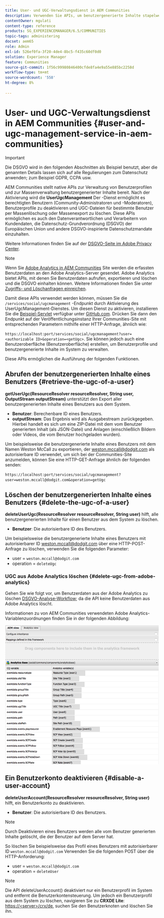 ```yaml
---
title: User- und UGC-Verwaltungsdienst in AEM Communities
description: Verwenden Sie APIs, um benutzergenerierte Inhalte stapelweise zu löschen und zu exportieren und das Benutzerkonto zu deaktivieren.
contentOwner: mgulati
content-type: reference
products: SG_EXPERIENCEMANAGER/6.5/COMMUNITIES
topic-tags: administering
docset: aem65
role: Admin
exl-id: 526ef0fa-3f20-4de4-8bc5-f435c60df0d0
solution: Experience Manager
feature: Communities
source-git-commit: 1f56c99980846400cfde8fa4e9a55e885bc2258d
workflow-type: tm+mt
source-wordcount: '558'
ht-degree: 8%

---
```


# User- und UGC-Verwaltungsdienst in AEM Communities {#user-and-ugc-management-service-in-aem-communities}

>[!IMPORTANT]
>
>Die DSGVO wird in den folgenden Abschnitten als Beispiel benutzt, aber die genannten Details lassen sich auf alle Regulierungen zum Datenschutz anwenden; zum Beispiel GDPR, CCPA usw.

AEM Communities stellt native APIs zur Verwaltung von Benutzerprofilen und zur Massenverwaltung benutzergenerierter Inhalte bereit. Nach der Aktivierung wird die **UserUgcManagement** Der -Dienst ermöglicht es berechtigten Benutzern (Community-Administratoren und -Moderatoren), Benutzerprofile zu deaktivieren und UGC-Dateien für bestimmte Benutzer per Massenlöschung oder Massenexport zu löschen. Diese APIs ermöglichen es auch den Datenverantwortlichen und Verarbeitern von Kundendaten, die Datenschutz-Grundverordnung (DSGVO) der Europäischen Union und andere DSGVO-inspirierte Datenschutzmandate einzuhalten.

Weitere Informationen finden Sie auf der [DSGVO-Seite im Adobe Privacy Center](https://www.adobe.com/de/privacy/general-data-protection-regulation.html).

>[!NOTE]
>
>Wenn Sie [Adobe Analytics in AEM Communities](/help/communities/analytics.md) Site werden die erfassten Benutzerdaten an den Adobe Analytics-Server gesendet. Adobe Analytics bietet APIs, mit denen Sie Benutzerdaten aufrufen, exportieren und löschen und die DSGVO einhalten können. Weitere Informationen finden Sie unter [Zugriffs- und Löschanfragen einreichen](https://experienceleague.adobe.com/docs/analytics/admin/data-governance/gdpr-submit-access-delete.html).

Damit diese APIs verwendet werden können, müssen Sie die `/services/social/ugcmanagement` -Endpunkt durch Aktivierung des UserUgcManagement-Dienstes. Um diesen Dienst zu aktivieren, installieren Sie die [Beispiel-Servlet](https://github.com/Adobe-Marketing-Cloud/aem-communities-ugc-migration/tree/main/bundles/communities-ugc-management-servlet) verfügbar unter [GitHub.com](https://github.com/Adobe-Marketing-Cloud/aem-communities-ugc-migration/tree/main/bundles/communities-ugc-management-servlet). Drücken Sie dann den Endpunkt auf der Veröffentlichungsinstanz Ihrer Communities-Site mit entsprechenden Parametern mithilfe einer HTTP-Anfrage, ähnlich wie:

`https://localhost:port/services/social/ugcmanagement?user=<authorizable ID>&operation=<getUgc>`. Sie können jedoch auch eine Benutzeroberfläche (Benutzeroberfläche) erstellen, um Benutzerprofile und benutzergenerierte Inhalte im System zu verwalten.

Diese APIs ermöglichen die Ausführung der folgenden Funktionen.

## Abrufen der benutzergenerierten Inhalte eines Benutzers {#retrieve-the-ugc-of-a-user}

**getUserUgc(ResourceResolver resourceResolver, String user, OutputStream outputStream)** unterstützt den Export aller benutzergenerierten Inhalte eines Benutzers aus dem System.

* **Benutzer**: Berechenbare ID eines Benutzers.
* **outputStream**: Das Ergebnis wird als Ausgabestream zurückgegeben. Hierbei handelt es sich um eine ZIP-Datei mit dem vom Benutzer generierten Inhalt (als JSON-Datei) und Anlagen (einschließlich Bildern oder Videos, die vom Benutzer hochgeladen wurden).

Um beispielsweise die benutzergenerierte Inhalte eines Benutzers mit dem Namen Weston McCall zu exportieren, der weston.mccall@dodgit.com als autorisierbare ID verwendet, um sich bei der Communities-Site anzumelden, können Sie eine HTTP-GET-Anfrage ähnlich der folgenden senden:

`https://localhost:port/services/social/ugcmanagement?user=weston.mccall@dodgit.com&operation=getUgc`

## Löschen der benutzergenerierten Inhalte eines Benutzers {#delete-the-ugc-of-a-user}

**deleteUserUgc(ResourceResolver resourceResolver, String user)** hilft, alle benutzergenerierten Inhalte für einen Benutzer aus dem System zu löschen.

* **Benutzer**: Die autorisierbare ID des Benutzers.

Um beispielsweise die benutzergenerierte Inhalte eines Benutzers mit autorisierbarer ID weston.mccall@dodgit.com über eine HTTP-POST-Anfrage zu löschen, verwenden Sie die folgenden Parameter:

* user = `weston.mccall@dodgit.com`
* operation = `deleteUgc`

### UGC aus Adobe Analytics löschen {#delete-ugc-from-adobe-analytics}

Gehen Sie wie folgt vor, um Benutzerdaten aus der Adobe Analytics zu löschen [DSGVO-Analyse-Workflow](https://experienceleague.adobe.com/docs/analytics/admin/data-governance/an-gdpr-workflow.html?lang=de); da die API keine Benutzerdaten aus Adobe Analytics löscht.

Informationen zu von AEM Communities verwendeten Adobe Analytics-Variablenzuordnungen finden Sie in der folgenden Abbildung:

![Variablenzuordnung für AEM Communities in Adobe Analytics](assets/analytics-communities-mapping.png)

## Ein Benutzerkonto deaktivieren {#disable-a-user-account}

**deleteUserAccount(ResourceResolver resourceResolver, String user)** hilft, ein Benutzerkonto zu deaktivieren.

* **Benutzer**: Die autorisierbare ID des Benutzers.

>[!NOTE]
>
>Durch Deaktivieren eines Benutzers werden alle vom Benutzer generierten Inhalte gelöscht, die der Benutzer auf dem Server hat.

So löschen Sie beispielsweise das Profil eines Benutzers mit autorisierbarer ID `weston.mccall@dodgit.com` Verwenden Sie die folgenden POST über die HTTP-Anforderung:

* user = `weston.mccall@dodgit.com`
* operation = `deleteUser`

>[!NOTE]
>
>Die API deleteUserAccount() deaktiviert nur ein Benutzerprofil im System und entfernt die Benutzerkontensteuerung. Um jedoch ein Benutzerprofil aus dem System zu löschen, navigieren Sie zu **CRXDE Lite**: [https://&lt;server>/crx/de](https://localhost:4502/crx/de), suchen Sie den Benutzerknoten und löschen Sie ihn.
